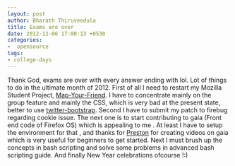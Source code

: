 ```yaml
---
layout: post
author: Bharath Thiruveedula
title: Exams are over
date: 2012-12-06 17:00:13 +0530
categories:
-  opensource
tags:
- college-days
---
```


Thank God, exams are over with every answer ending with lol. Lot of things to do in the ultimate month of 2012. First of all I need to restart my Mozilla Student Project, [Map-Your-Friend](https://github.com/bharaththiruveedula/Map-your-friend). I have to concentrate mainly on the group feature and mainly the CSS, which is very bad at the present state, better to use [twitter-bootstrap](http://twitter.github.com/bootstrap/). Second I have to submit my patch to firebug regarding cookie issue. The next one is to start contributing to gaia (Front end code of Firefox OS) which is appealing to me . At least I have to setup the environment for that , and thanks for [Preston](http://vimeo.com/channels/405843/50801661) for creating videos on gaia which is very useful for beginners to get started. Next I must brush up the concepts in bash scripting and solve some problems in advanced bash scripting guide. And finally New Year celebrations ofcourse !:)
